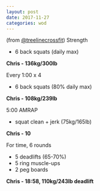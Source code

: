 ```yaml
---
layout: post
date: 2017-11-27
categories: wod
---
```


(from [@treelinecrossfit](http://www.treelinecrossfit.com)) Strength
- 6 back squats (daily max)

**Chris - <span>136kg/300lb</span>**

Every 1:00 x 4
- 6 back squats (80% daily max)

**Chris - <span>108kg/239lb</span>**

5:00 AMRAP
- squat clean + jerk (75kg/165lb)

**Chris - <span>10</span>**

For time, 6 rounds
- 5 deadlifts (65-70%)
- 5 ring muscle-ups
- 2 peg boards

**Chris - <span>18:58, 110kg/243lb deadlift</span>**
